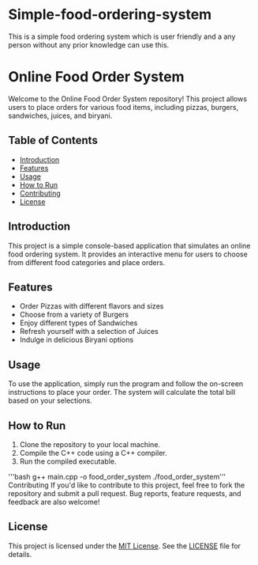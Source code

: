 # Simple-food-ordering-system
 This is a simple food ordering system which is user friendly and a any person without any prior knowledge can use this.
# Online Food Order System

Welcome to the Online Food Order System repository! This project allows users to place orders for various food items, including pizzas, burgers, sandwiches, juices, and biryani.

## Table of Contents

- [Introduction](#introduction)
- [Features](#features)
- [Usage](#usage)
- [How to Run](#how-to-run)
- [Contributing](#contributing)
- [License](#license)

## Introduction

This project is a simple console-based application that simulates an online food ordering system. It provides an interactive menu for users to choose from different food categories and place orders.

## Features

- Order Pizzas with different flavors and sizes
- Choose from a variety of Burgers
- Enjoy different types of Sandwiches
- Refresh yourself with a selection of Juices
- Indulge in delicious Biryani options

## Usage

To use the application, simply run the program and follow the on-screen instructions to place your order. The system will calculate the total bill based on your selections.

## How to Run

1. Clone the repository to your local machine.
2. Compile the C++ code using a C++ compiler.
3. Run the compiled executable.

'''bash
g++ main.cpp -o food_order_system
./food_order_system'''
Contributing
If you'd like to contribute to this project, feel free to fork the repository and submit a pull request. Bug reports, feature requests, and feedback are also welcome!

## License

This project is licensed under the [MIT License](LICENSE). See the [LICENSE](LICENSE) file for details.
